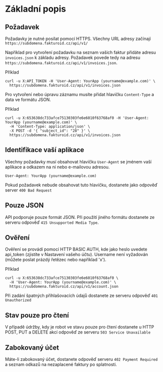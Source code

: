 # Základní popis

## Požadavek

Požadavky je nutné posílat pomocí HTTPS. Všechny URL adresy začínají ```https://subdomena.fakturoid.cz/api/v1/```

Například pro vytvoření požadavku na seznam vašich faktur přidáte adresu ```invoices.json``` k základu adresy. Požadavek povede tedy na adresu ```https://subdomena.fakturoid.cz/api/v1/invoices.json```.

Příklad

```shell
curl -u X:API_TOKEN -H 'User-Agent: YourApp (yourname@example.com)' \
  https://subdomena.fakturoid.cz/api/v1/invoices.json
```

Pro vytvoření nebo úpravu záznamu musíte přidat hlavičku ```Content-Type``` a data ve formátu JSON.

Příklad

```shell
curl -u X:653638dc733afce75130303fe6e6010f63768af0 -H 'User-Agent: YourApp (yourname@example.com)' \
  -H 'Content-Type: application/json' \
  -X POST -d '{ "subject_id": "28" }' \
  https://subdomena.fakturoid.cz/api/v1/invoices.json
```


## Identifikace vaší aplikace

Všechny požadavky musí obsahovat hlavičku ```User-Agent``` se jménem vaší aplikace a odkazem na ni nebo e-mailovou adresou.

```
User-Agent: YourApp (yourname@example.com) 
```

Pokud požadavek nebude obsahovat tuto hlavičku, dostanete jako odpověď server ```400 Bad Request```

## Pouze JSON

API podporuje pouze formát JSON. Při použití jiného formátu dostanete ze serveru odpověď ```415 Unsupported Media Type```.

## Ověření

Ověření se provádí pomocí HTTP BASIC AUTH, kde jako heslo uvedete api_token (zjistíte v Nastavení vašeho účtu). Username není vyžadován (můžete poslat prázdý řetězec nebo například 'x').

Příklad

```shell
curl -u X:653638dc733afce75130303fe6e6010f63768af0 \
  -H 'User-Agent: YourApp (yourname@example.com)' \
  https://subdomena.fakturoid.cz/api/v1/account.json
```

Při zadání špatných přihlašovacích údajů dostanete ze serveru odpověď ```401 Unauthorized```


## Stav pouze pro čtení

V případě údržby, kdy je robot ve stavu pouze pro čtení dostanete u HTTP POST, PUT a DELETE akcí odpověď ze serveru ```503 Service Unavailable```

## Zabokovaný účet

Máte-li zabokovaný účet, dostanete odpověď serveru `402 Payment Required` a seznam odkazů na nezaplacené faktury po splatnosti.
